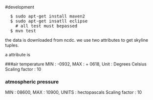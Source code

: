 #development 

<pre class="code">
  $ sudo apt-get install maven2
  $ sudo apt-get insatll eclipse
    # all test must bepassed
  $ mvn test
</pre>


the data is downloaded from ncdc.
we use two attributes to get skyline tuples.

a attribute is 

###air temperature 
MIN : -0932, MAX :  + 0618, Unit : Degrees Celsius
Scaling factor : 10

### atmospheric pressure
MIN : 08600, MAX : 10900, UNITS : hectopascals
Scaling factor : 10


